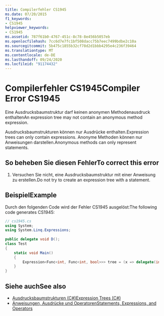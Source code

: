 ```yaml
---
title: Compilerfehler CS1945
ms.date: 07/20/2015
f1_keywords:
- CS1945
helpviewer_keywords:
- CS1945
ms.assetid: 787f61b0-4767-451c-8c78-8e456b5057eb
ms.openlocfilehash: 7cc6d7e7fc1bf508dacc75b7eec7499bdbe2c10a
ms.sourcegitcommit: 5b475c1855b32cf78d2d1bbb4295e4c236f39464
ms.translationtype: MT
ms.contentlocale: de-DE
ms.lasthandoff: 09/24/2020
ms.locfileid: "91174432"
---
```

# <a name="compiler-error-cs1945"></a><span data-ttu-id="07ebb-102">Compilerfehler CS1945</span><span class="sxs-lookup"><span data-stu-id="07ebb-102">Compiler Error CS1945</span></span>

<span data-ttu-id="07ebb-103">Eine Ausdrucksbaumstruktur darf keinen anonymen Methodenausdruck enthalten</span><span class="sxs-lookup"><span data-stu-id="07ebb-103">An expression tree may not contain an anonymous method expression.</span></span>  
  
 <span data-ttu-id="07ebb-104">Ausdrucksbaumstrukturen können nur Ausdrücke enthalten.</span><span class="sxs-lookup"><span data-stu-id="07ebb-104">Expression trees can only contain expressions.</span></span> <span data-ttu-id="07ebb-105">Anonyme Methoden können nur Anweisungen darstellen.</span><span class="sxs-lookup"><span data-stu-id="07ebb-105">Anonymous methods can only represent statements.</span></span>  
  
## <a name="to-correct-this-error"></a><span data-ttu-id="07ebb-106">So beheben Sie diesen Fehler</span><span class="sxs-lookup"><span data-stu-id="07ebb-106">To correct this error</span></span>  
  
1. <span data-ttu-id="07ebb-107">Versuchen Sie nicht, eine Ausdrucksbaumstruktur mit einer Anweisung zu erstellen.</span><span class="sxs-lookup"><span data-stu-id="07ebb-107">Do not try to create an expression tree with a statement.</span></span>  
  
## <a name="example"></a><span data-ttu-id="07ebb-108">Beispiel</span><span class="sxs-lookup"><span data-stu-id="07ebb-108">Example</span></span>  

 <span data-ttu-id="07ebb-109">Durch den folgenden Code wird der Fehler CS1945 ausgelöst:</span><span class="sxs-lookup"><span data-stu-id="07ebb-109">The following code generates CS1945:</span></span>  
  
```csharp  
// cs1945.cs  
using System;  
using System.Linq.Expressions;  
  
public delegate void D();  
class Test  
{  
    static void Main()  
    {  
        Expression<Func<int, Func<int, bool>>> tree = (x => delegate(int i) { return true; }); // CS1945  
    }  
}  
```  
  
## <a name="see-also"></a><span data-ttu-id="07ebb-110">Siehe auch</span><span class="sxs-lookup"><span data-stu-id="07ebb-110">See also</span></span>

- [<span data-ttu-id="07ebb-111">Ausdrucksbaumstrukturen (C#)</span><span class="sxs-lookup"><span data-stu-id="07ebb-111">Expression Trees (C#)</span></span>](../programming-guide/concepts/expression-trees/index.md)
- [<span data-ttu-id="07ebb-112">Anweisungen, Ausdrücke und Operatoren</span><span class="sxs-lookup"><span data-stu-id="07ebb-112">Statements, Expressions, and Operators</span></span>](../programming-guide/statements-expressions-operators/index.md)
